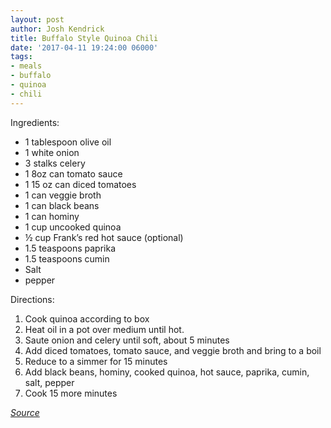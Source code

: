 ```yaml
---
layout: post
author: Josh Kendrick
title: Buffalo Style Quinoa Chili
date: '2017-04-11 19:24:00 06000'
tags:
- meals
- buffalo
- quinoa
- chili
---
```


Ingredients:
* 1 tablespoon olive oil
* 1 white onion
* 3 stalks celery
* 1 8oz can tomato sauce
* 1 15 oz can diced tomatoes
* 1 can veggie broth
* 1 can black beans
* 1 can hominy
* 1 cup uncooked quinoa
* ½ cup Frank’s red hot sauce (optional)
* 1.5 teaspoons paprika
* 1.5 teaspoons cumin
* Salt
* pepper

Directions:
1. Cook quinoa according to box
2. Heat oil in a pot over medium until hot.
3. Saute onion and celery until soft, about 5 minutes
4. Add diced tomatoes, tomato sauce, and veggie broth and bring to a boil
5. Reduce to a simmer for 15 minutes
6. Add black beans, hominy, cooked quinoa, hot sauce, paprika, cumin, salt, pepper
7. Cook 15 more minutes

*[Source](https://food52.com/recipes/23605-buffalo-style-quinoa-chili)*